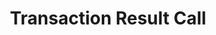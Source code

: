 ---
title: Transaction Result Call
position_number: 12
type: post
description: The purpose of this document is to describe the TRANSACTION RESULT CALL API Operation to enable merchant developers to integrate their webpages with the IPG Gateway.  Refer to the IPG Gateway – 0 – Overview document for how this API Operation is used in the merchant processes.
#A Transaction Result Call is a secure, server-to-server transmission between the IPG Gateway and the merchant’s server.  When an API operation is completed (successfully or not), a Transaction Result Call is sent to inform the merchant about the result and the status of the transaction.
##The Transaction Result Call is sent to the URL that is provided in merchantNotificationUrl in the Session Token Request of the Authorise or Purchase API Operation (see IPG Gateway – 2 – AUTH-PURCHASE-VERIFY – Direct API or IPG Gateway – 2 – AUTH-PURCHASE-VERIFY – Hosted Payment Page document, as appropriate to the integration method).  Transaction Result Calls in response to subsequent Void, Capture or Refund API Operations will use this same merchantNotificationUrl value, that is saved against the original transaction in the IPG Gateway.
#If the merchantNotificationUrl is not provided in the original transaction, no Transaction Result Call is sent.

parameters:
  - name: merchantId
    Datatype: Integer(18)
    Description: The merchantId value received in the Session Token Request of the API Operation
  - name: action
    Datatype: String (enum)
    Description: The action received in the Session Token Request of the API Operation
  - name: merchantTxId
    Datatype: String (50)
    Description: The merchant’s reference for the transaction provided in the merchantTxId parameter in the API Operation. If the merchantTxId parameter was empty or omitted, a value will have been generated by the IPG Gateway as a hexadecimal string.
  - name: merchantFreeText
    Datatype: String (200)
    Description: The free text field contents sent in the in the Session Token Request of the Auth/Purchase/Verify API Operation for the merchant’s comments about the transaction
  - name: txId
    Datatype: Integer (18)
    Description: The unique identifier for the transaction in the IPG Gateway. Note - Only returned for a REFUND action.
  - name: acquirerTxId
    Datatype: String(50)
    Description: The transaction identifier in acquirer system, if acquirer returns it
  - name: originalTxId
    Datatype: Integer (18)
    Description: The IPG Gateway identifier of the original transaction
  - name: amount
    Datatype: BigDecimal (15.3)
    Description: The total transaction amount, including tax, shipping, surcharge and discount amounts.
  - name: currency
    Datatype: String (enum)
    Description: The ISO alpha-3 code for the currency of the transaction, as defined in the ISO 4217 standard
  - name: customerId
    Datatype: String (20)
    Description: The IPG Gateway customer identifier used in the original and refund transactions
  - name: pan
    Datatype: String (100)
    Description: Customer payment account number (for non-card payments) or IPG Gateway payment card token number used in the transaction.
  - name: brandId
    Datatype: Integer(18)
    Description: The Brand Id used in the transaction, which was supplied by the IPG Gateway when the merchant account was set up in the IPG Gateway
  - name: paymentSolutionId
    Datatype: Integer(18)
    Description: The IPG Gateway Payment Solution Identifier used in the transaction.  The payment solutions that are available to the merchant can be found using the API Operation detailed in the IPG Gateway - 8 - GET AVAILABLE PAYMENT SOLUTIONS document.
  - name: status
    Datatype: String(enum)
    Description: The transaction status in the IPG Gateway after the API Operation is completed.
  - name: acquirer
    Datatype: String(100)
    Description: For payment cards the acquirer name. For non-card payments the payment solution name
  - name: acquirerAmount
    Datatype: BigDecimal (15.3)
    Description: Amount processed by payment acquirer. May be different to amount in the original transaction, especially if the acquirer processed the transaction in a different currency
  - name: acquirerCurrency
    Datatype: String(enum)
    Description: The ISO alpha-3 currency code, as defined in the ISO 4217 standard, of the currency processed by the payment acquirer, which maybe different to the currency in the original transaction, e.g. if a currency conversion was applied
  - name: country
    Datatype: String(enum)
    Description: The ISO alpha-2 code country in which the transaction took place, as defined in the ISO 3166 standard
  - name: freeText
    Datatype: String(200)
    Description: Merchant’s free text that was supplied in the freeText field in the original Session Token or Action Request
  - name: paymentSolutionDetails
    Datatype: JSON block
    Description: For payment cards only-  the Transaction Authorisation Code received from the acquirer, format
    #{
    #“authCode”:””,
    #“expiryDate”:””,
    #“cardType”:””,
    #“maskedPan”:””,
    #“nameOnCard”:””
    #}
    #Note- the maskedPan value format is “999999******9999
  - name: errors
    Datatype: String (400)
    Description: Only applies to ERROR transactions. It is a brief description of the cause of the error
  - name: result
    Datatype: String (enum)
    Description: Determines processing result. Possible values
    #Success
    #Failure
    #Redirection
    #Unknown
  - name: additionalDetails
    Datatype: Array
    Description: Optional data associated with the transactions. Currently - ageCheck description
---